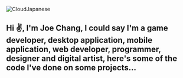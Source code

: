 ![CloudJapanese](https://user-images.githubusercontent.com/123129983/236911577-f58eecf9-9b70-4b0c-a4e2-47227a9deb12.gif)

## Hi ✌, I'm **Joe Chang**, I could say I'm a game developer, desktop application, mobile application, web developer, programmer, designer and digital artist, here's some of the code I've done on some projects...

